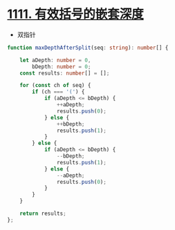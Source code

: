 
# [1111. 有效括号的嵌套深度](https://leetcode-cn.com/problems/maximum-nesting-depth-of-two-valid-parentheses-strings/)

- 双指针

```typescript
function maxDepthAfterSplit(seq: string): number[] {

    let aDepth: number = 0,
        bDepth: number = 0;
    const results: number[] = [];

    for (const ch of seq) {
        if (ch === '(') {
            if (aDepth <= bDepth) {
                ++aDepth;
                results.push(0);
            } else {
                ++bDepth;
                results.push(1);
            }
        } else {
            if (aDepth <= bDepth) {
                --bDepth;
                results.push(1);
            } else {
                --aDepth;
                results.push(0);
            }
        }
    }

    return results;
};
```
